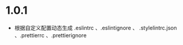 # 1.0.1

-   根据自定义配置动态生成 .eslintrc 、.eslintignore 、 .stylelintrc.json 、.prettierrc 、.prettierignore
